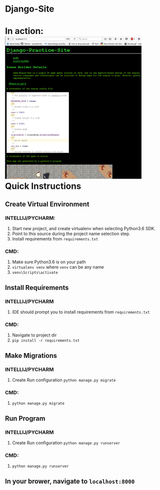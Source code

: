 # Django-Site
In action: ![screen](screen.jpg?raw=true "Oscreen")
Quick Instructions
===
## Create Virtual Environment

### INTELLIJ/PYCHARM: 
1. Start new project, and create virtualenv when selecting
  Python3.6 SDK.  
1. Point to this source during the project name selection step.
1. Install requirements from `requirements.txt`

### CMD:
1. Make sure Python3.6 is on your path
1. `virtualenv venv` where `venv` can be any name
1. `venv\Scripts\activate`

## Install Requirements

### INTELLIJ/PYCHARM
1. IDE should prompt you to install requirements from `requirements.txt`

### CMD:
1. Navigate to project dir
1. `pip install -r requirements.txt`

## Make Migrations

### INTELLIJ/PYCHARM
1. Create Run configuration `python manage.py migrate`

### CMD:
1. `python manage.py migrate`

## Run Program

### INTELLIJ/PYCHARM
1. Create Run configuration `python manage.py runserver`

### CMD:
1. `python manage.py runserver`

## In your brower, navigate to `localhost:8000`
